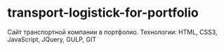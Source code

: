 # transport-logistick-for-portfolio
 Сайт транспортной компании в портфолио. Технологии: HTML, CSS3, JavaScript, JQuery, GULP, GIT
